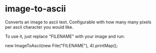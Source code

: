 image-to-ascii
==============

Converts an image to ascii text. Configurable with how many many pixels per ascii character you would like. 

To use it, just replace "FILENAME" with your image and run:

new ImageToAscii(new File("FILENAME"), 4).printMap();

